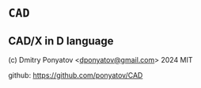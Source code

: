 # `CAD`
## CAD/X in D language

(c) Dmitry Ponyatov <<dponyatov@gmail.com>> 2024 MIT

github: https://github.com/ponyatov/CAD
